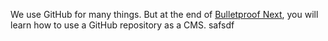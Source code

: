 We use GitHub for many things. But at the end of [Bulletproof Next](https://getstarted.sh/bulletproof-next), you will learn how to use a GitHub repository as a CMS.
safsdf
